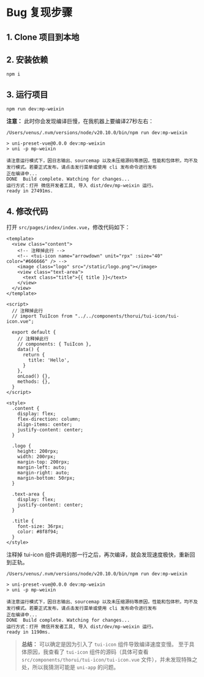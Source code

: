 # Bug 复现步骤

## 1. Clone 项目到本地
## 2. 安装依赖

```shell
npm i
```

## 3. 运行项目

```shell
npm run dev:mp-weixin
```

**注意：** 此时你会发现编译巨慢，在我机器上要编译27秒左右：

```log
/Users/venus/.nvm/versions/node/v20.10.0/bin/npm run dev:mp-weixin

> uni-preset-vue@0.0.0 dev:mp-weixin
> uni -p mp-weixin

请注意运行模式下，因日志输出、sourcemap 以及未压缩源码等原因，性能和包体积，均不及发行模式。若要正式发布，请点击发行菜单或使用 cli 发布命令进行发布
正在编译中...
DONE  Build complete. Watching for changes...
运行方式：打开 微信开发者工具, 导入 dist/dev/mp-weixin 运行。
ready in 27491ms.
```

## 4. 修改代码

打开 `src/pages/index/index.vue`，修改代码如下：

```vue
<template>
  <view class="content">
    <!-- 注释掉此行 -->
    <!-- <tui-icon name="arrowdown" unit="rpx" :size="40" color="#666666" /> -->
    <image class="logo" src="/static/logo.png"></image>
    <view class="text-area">
      <text class="title">{{ title }}</text>
    </view>
  </view>
</template>

<script>
  // 注释掉此行
  // import TuiIcon from "../../components/thorui/tui-icon/tui-icon.vue";

  export default {
    // 注释掉此行
    // components: { TuiIcon },
    data() {
      return {
        title: 'Hello',
      }
    },
    onLoad() {},
    methods: {},
  }
</script>

<style>
  .content {
    display: flex;
    flex-direction: column;
    align-items: center;
    justify-content: center;
  }

  .logo {
    height: 200rpx;
    width: 200rpx;
    margin-top: 200rpx;
    margin-left: auto;
    margin-right: auto;
    margin-bottom: 50rpx;
  }

  .text-area {
    display: flex;
    justify-content: center;
  }

  .title {
    font-size: 36rpx;
    color: #8f8f94;
  }
</style>
```

注释掉 tui-icon 组件调用的那一行之后，再次编译，就会发现速度极快，重新回到正轨。

```log
/Users/venus/.nvm/versions/node/v20.10.0/bin/npm run dev:mp-weixin

> uni-preset-vue@0.0.0 dev:mp-weixin
> uni -p mp-weixin

请注意运行模式下，因日志输出、sourcemap 以及未压缩源码等原因，性能和包体积，均不及发行模式。若要正式发布，请点击发行菜单或使用 cli 发布命令进行发布
正在编译中...
DONE  Build complete. Watching for changes...
运行方式：打开 微信开发者工具, 导入 dist/dev/mp-weixin 运行。
ready in 1190ms.
```

> **总结：** 可以确定是因为引入了 `tui-icon` 组件导致编译速度变慢。
至于具体原因，我查看了 `tui-icon` 组件的源码（具体可查看 `src/components/thorui/tui-icon/tui-icon.vue` 文件），并未发现特殊之处，所以我猜测可能是 `uni-app` 的问题。
